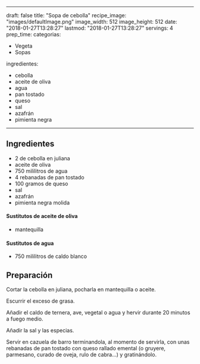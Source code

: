 
---
draft: false
title: "Sopa de cebolla"
recipe_image: "images/defaultImage.png"
image_width: 512
image_height: 512
date: "2018-01-27T13:28:27"
lastmod: "2018-01-27T13:28:27"
servings: 4
prep_time: 
categorias:
  - Vegeta
  - Sopas

ingredientes:
  - cebolla
  - aceite de oliva
  - agua
  - pan tostado
  - queso
  - sal
  - azafrán
  - pimienta negra
---

## Ingredientes
- 2  de cebolla en juliana
- aceite de oliva
- 750 mililitros de agua
- 4 rebanadas de pan tostado
- 100 gramos de queso
- sal
- azafrán
- pimienta negra molida
#### Sustitutos de aceite de oliva
- mantequilla
#### Sustitutos de agua
- 750 mililitros de caldo blanco

## Preparación


Cortar la cebolla en juliana, pocharla en mantequilla o aceite.

Escurrir el exceso de grasa.

Añadir el caldo de ternera, ave, vegetal o agua y hervir durante 20 minutos a fuego medio.

Añadir la sal y las especias.

Servir en cazuela de barro terminandola, al momento de servirla, con unas rebanadas de pan tostado con queso rallado emental (o gruyere, parmesano, curado de oveja, rulo de cabra…) y gratinándolo.


